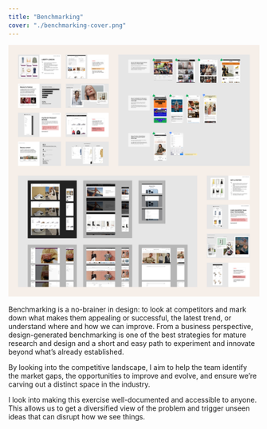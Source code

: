 ```yaml
---
title: "Benchmarking"
cover: "./benchmarking-cover.png"
---
```

![Compilation of screenshots of presentation slides and whiteboard collages showing some benchmarking notes.](./benchmarking.png)

Benchmarking is a no-brainer in design: to look at competitors and mark down what makes them appealing or successful, the latest trend, or understand where and how we can improve. From a business perspective, design-generated benchmarking is one of the best strategies for mature research and design and a short and easy path to experiment and innovate beyond what’s already established.

By looking into the competitive landscape, I aim to help the team identify the market gaps, the opportunities to improve and evolve, and ensure we’re carving out a distinct space in the industry.

I look into making this exercise well-documented and accessible to anyone. This allows us to get a diversified view of the problem and trigger unseen ideas that can disrupt how we see things.
